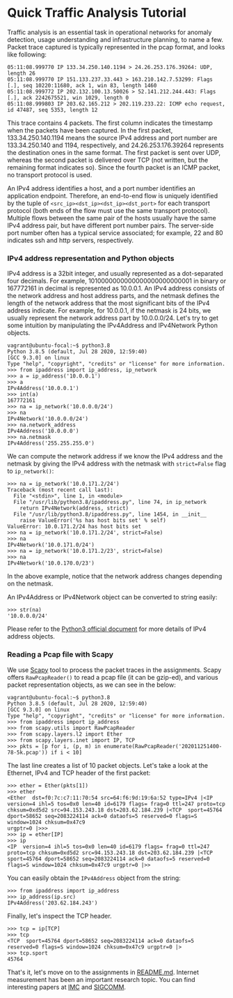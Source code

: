 # Quick Traffic Analysis Tutorial

Traffic analysis is an essential task in operational networks for anomaly
detection, usage understanding and infrastructure planning, to name a few.
Packet trace captured is typically represented in the pcap format, and looks like following:
```
05:11:08.999770 IP 133.34.250.140.1194 > 24.26.253.176.39264: UDP, length 26
05:11:08.999770 IP 151.133.237.33.443 > 163.210.142.7.53299: Flags [.], seq 10220:11680, ack 1, win 83, length 1460
05:11:08.999772 IP 202.132.100.13.50026 > 52.141.212.244.443: Flags [.], ack 2242675521, win 1029, length 0
05:11:08.999803 IP 203.62.165.212 > 202.119.233.22: ICMP echo request, id 47487, seq 5353, length 12
```
This trace contains 4 packets.
The first column indicates the timestamp when the packets have been captured.
In the first packet, 133.34.250.140.1194 means the source IPv4 address and
port number are 133.34.250.140 and 1194, respectively, and 24.26.253.176.39264
represents the destination ones in the same format.
The first packet is sent over UDP, whereas the second packet is delivered
over TCP (not written, but the remaining format indicates so).
Since the fourth packet is an ICMP packet, no transport protocol is used.

An IPv4 address identifies a host, and a port number identifies an application
endpoint. Therefore, an end-to-end flow is uniquely identified by the tuple of
`<src_ip><dst_ip><dst_ip><dst_port>` for each transport protocol (both ends
of the flow must use the same transport protocol).
Multiple flows between the same pair of the hosts usually have the same IPv4
address pair, but have different port number pairs. The server-side port number often has a typical service associated; for example, 22 and 80 indicates ssh and http servers, respectively.

### IPv4 address representation and Python objects

IPv4 address is a 32bit integer, and usually represented as a dot-separated four decimals.
For example, 1010000000000000000000000001 in binary or 167772161 in decimal is 
represented as 10.0.0.1.
An IPv4 address consists of the network address and host address parts, and the netmask defines
the length of the network address that the most significant bits of the IPv4
address indicate. For example, for 10.0.0.1, if the netmask is 24 bits, we
usually represent the network address part by 10.0.0.0/24.
Let's try to get some intuition by manipulating the IPv4Address and IPv4Network
Python objects.
```
vagrant@ubuntu-focal:~$ python3.8
Python 3.8.5 (default, Jul 28 2020, 12:59:40) 
[GCC 9.3.0] on linux
Type "help", "copyright", "credits" or "license" for more information.
>>> from ipaddress import ip_address, ip_network
>>> a = ip_address('10.0.0.1')
>>> a
IPv4Address('10.0.0.1')
>>> int(a)
167772161
>>> na = ip_network('10.0.0.0/24')
>>> na
IPv4Network('10.0.0.0/24')
>>> na.network_address
IPv4Address('10.0.0.0')
>>> na.netmask
IPv4Address('255.255.255.0')
```
We can compute the network address if we know the IPv4 address and the netmask
by giving the IPv4 address with the netmask with `strict=False` flag to
`ip_network()`:
```
>>> na = ip_network('10.0.171.2/24')
Traceback (most recent call last):
  File "<stdin>", line 1, in <module>
  File "/usr/lib/python3.8/ipaddress.py", line 74, in ip_network
    return IPv4Network(address, strict)
  File "/usr/lib/python3.8/ipaddress.py", line 1454, in __init__
    raise ValueError('%s has host bits set' % self)
ValueError: 10.0.171.2/24 has host bits set
>>> na = ip_network('10.0.171.2/24', strict=False)
>>> na
IPv4Network('10.0.171.0/24')
>>> na = ip_network('10.0.171.2/23', strict=False)
>>> na
IPv4Network('10.0.170.0/23')
```
In the above example, notice that the network address changes depending on the
netmask.

An IPv4Address or IPv4Network object can be converted to string easily:
```
>>> str(na)
'10.0.0.0/24'
```
Please refer to the [Python3 official document](https://docs.python.org/3/library/ipaddress.html) for more details of IPv4 address objects.

### Reading a Pcap file with Scapy

We use [Scapy](https://scapy.readthedocs.io/en/latest/) tool to process the packet traces in the assignments.
Scapy offers `RawPcapReader()` to read a pcap file (it can be gzip-ed), and various packet representation objects, as we can see in the below:
```
vagrant@ubuntu-focal:~$ python3.8
Python 3.8.5 (default, Jul 28 2020, 12:59:40) 
[GCC 9.3.0] on linux
Type "help", "copyright", "credits" or "license" for more information.
>>> from ipaddress import ip_address
>>> from scapy.utils import RawPcapReader
>>> from scapy.layers.l2 import Ether
>>> from scapy.layers.inet import IP, TCP
>>> pkts = [p for i, (p, m) in enumerate(RawPcapReader('202011251400-78-5k.pcap')) if i < 10]
```
The last line creates a list of 10 packet objects. Let's take a look at the Ethernet, IPv4 and TCP header of the first packet:
```
>>> ether = Ether(pkts[1])
>>> ether
<Ether  dst=f0:7c:c7:11:70:54 src=64:f6:9d:19:6a:52 type=IPv4 |<IP  version=4 ihl=5 tos=0x0 len=40 id=6179 flags= frag=0 ttl=247 proto=tcp chksum=0xd5d2 src=94.153.243.18 dst=203.62.184.239 |<TCP  sport=45764 dport=58652 seq=2083224114 ack=0 dataofs=5 reserved=0 flags=S window=1024 chksum=0x47c9
urgptr=0 |>>>
>>> ip = ether[IP]
>>> ip
<IP  version=4 ihl=5 tos=0x0 len=40 id=6179 flags= frag=0 ttl=247 proto=tcp chksum=0xd5d2 src=94.153.243.18 dst=203.62.184.239 |<TCP  sport=45764 dport=58652 seq=2083224114 ack=0 dataofs=5 reserved=0 flags=S window=1024 chksum=0x47c9 urgptr=0 |>>
```
You can easily obtain the `IPv4Address` object from the string:
```
>>> from ipaddress import ip_address
>>> ip_address(ip.src)
IPv4Address('203.62.184.243')
```
Finally, let's inspect the TCP header.
```
>>> tcp = ip[TCP]
>>> tcp
<TCP  sport=45764 dport=58652 seq=2083224114 ack=0 dataofs=5 reserved=0 flags=S window=1024 chksum=0x47c9 urgptr=0 |>
>>> tcp.sport
45764
```

That's it, let's move on to the assignments in [README.md](./README.md). Internet measurement has been an important research topic. You can find interesting papers at [IMC](http://www.sigcomm.org/events/imc-conference) and [SIGCOMM](http://sigcomm.org/events/sigcomm-conference).

